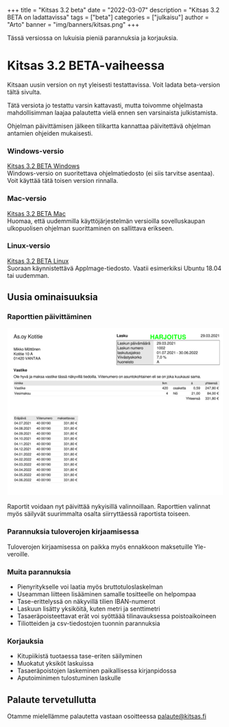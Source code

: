 +++
title = "Kitsas 3.2 beta"
date = "2022-03-07"
description = "Kitsas 3.2 BETA on ladattavissa"
tags = ["beta"]
categories = ["julkaisu"]
author = "Arto"
banner = "img/banners/kitsas.png"
+++

Tässä versiossa on lukuisia pieniä parannuksia ja korjauksia. 

# Kitsas 3.2 BETA-vaiheessa

Kitsaan uusin version on nyt yleisesti testattavissa. Voit ladata beta-version tältä sivulta.

Tätä versiota jo testattu varsin kattavasti, mutta toivomme ohjelmasta mahdollisimman laajaa palautetta vielä ennen sen varsinaista julkistamista.

Ohjelman päivittämisen jälkeen tilikartta kannattaa päivitettävä ohjelman antamien ohjeiden mukaisesti.

### Windows-versio

[Kitsas 3.2 BETA Windows](https://github.com/artoh/kitupiikki/releases/download/v3.2-beta/kitsas-3.2-beta.exe)  
Windows-versio on suoritettava ohjelmatiedosto (ei siis tarvitse asentaa). Voit käyttää tätä toisen version rinnalla.

### Mac-versio
[Kitsas 3.2 BETA Mac](https://github.com/petriaarnio/kitupiikki/releases/download/mac-v3.2-beta/Kitsas-3.2-beta.dmg)  
Huomaa, että uudemmilla käyttöjärjestelmän versioilla sovelluskaupan ulkopuolisen ohjelman suorittaminen on sallittava erikseen.

### Linux-versio
[Kitsas 3.2 BETA Linux](https://github.com/artoh/kitupiikki/releases/download/v3.2-beta/Kitsas-3.2-beta-x86_64.AppImage)  
Suoraan käynnistettävä AppImage-tiedosto. Vaatii esimerkiksi Ubuntu 18.04 tai uudemman.

## Uusia ominaisuuksia

### Raporttien päivittäminen

<img src="/img/screenshots/vastike_lasku.png" class="img-responsive"/>

Raportit voidaan nyt päivittää nykyisillä valinnoillaan. Raporttien valinnat myös säilyvät suurimmalta osalta siirryttäessä raportista toiseen.

### Parannuksia tuloverojen kirjaamisessa

Tuloverojen kirjaamisessa on paikka myös ennakkoon maksetuille Yle-veroille.

### Muita parannuksia

- Pienyritykselle voi laatia myös bruttotuloslaskelman
- Useamman liitteen lisääminen samalle tositteelle on helpompaa
- Tase-erittelyssä on näkyvillä tilien IBAN-numerot
- Laskuun lisätty yksiköitä, kuten metri ja senttimetri
- Tasaeräpoisteettavat erät voi syöttäää tilinavauksessa poistoaikoineen
- Tiliotteiden ja csv-tiedostojen tuonnin parannuksia

### Korjauksia

- Kitupiikistä tuotaessa tase-eriten säilyminen
- Muokatut yksiköt laskuissa
- Tasaeräpoistojen laskeminen paikallisessa kirjanpidossa
- Aputoiminimen tulostuminen laskulle

## Palaute tervetullutta

Otamme mielellämme palautetta vastaan osoitteessa palaute@kitsas.fi





